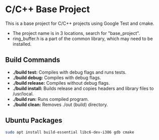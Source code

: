 # C/C++ Base Project

This is a base project for C/C++ projects using Google Test and cmake.

- The project name is in 3 locations, search for "base_project".
- ring_buffer.h is a part of the common library, which may need to be installed.

## Build Commands

- **./build test:** Compiles with debug flags and runs tests.
- **./build debug:** Compiles with debug flags.
- **./build release:** Compiles without debug flags.
- **./build install:** Builds release and copies headers and library files to /usr/local.
- **./build run:** Runs compiled program.
- **./build clean:** Removes ./out (build) directory.

## Ubuntu Packages

```bash
sudo apt install build-essential libc6-dev-i386 gdb cmake
```
